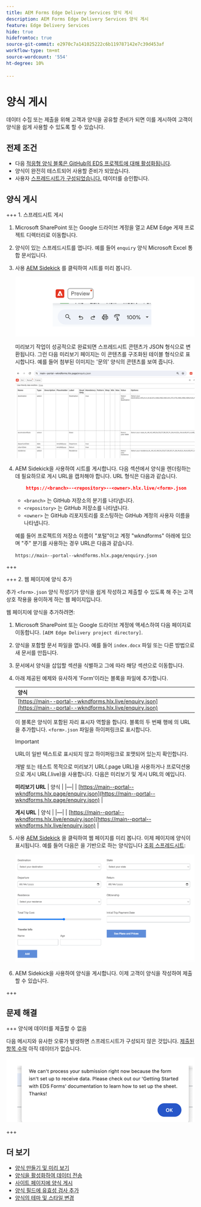 ```yaml
---
title: AEM Forms Edge Delivery Services 양식 게시
description: AEM Forms Edge Delivery Services 양식 게시
feature: Edge Delivery Services
hide: true
hidefromtoc: true
source-git-commit: e2970c7a141025222c6b119787142e7c39d453af
workflow-type: tm+mt
source-wordcount: '554'
ht-degree: 10%

---
```



# 양식 게시

데이터 수집 또는 제출을 위해 고객과 양식을 공유할 준비가 되면 이를 게시하여 고객이 양식을 쉽게 사용할 수 있도록 할 수 있습니다.

## 전제 조건

* 다음 [적응형 양식 블록은 GitHub의 EDS 프로젝트에 대해 활성화됩니다](/help/edge/docs/forms/create-forms.md).
* 양식이 완전히 테스트되어 사용할 준비가 되었습니다.
* 사용자 [스프레드시트가 구성되었습니다.](/help/edge/docs/forms/submit-forms.md) 데이터를 승인합니다.

## 양식 게시

+++ 1. 스프레드시트 게시

1. Microsoft SharePoint 또는 Google 드라이브 계정을 열고 AEM Edge 게재 프로젝트 디렉터리로 이동합니다.

1. 양식이 있는 스프레드시트를 엽니다. 예를 들어 `enquiry` 양식 Microsoft Excel 통합 문서입니다.

1. 사용 [AEM Sidekick](https://www.aem.live/developer/tutorial#preview-and-publish-your-content) 를 클릭하여 시트를 미리 봅니다.

   ![AEM Sidekick을 사용하여 시트 미리 보기](/help/edge/assets/preview-form.png)

   미리보기 작업이 성공적으로 완료되면 스프레드시트 콘텐츠가 JSON 형식으로 변환됩니다. 그런 다음 미리보기 페이지는 이 콘텐츠를 구조화된 테이블 형식으로 표시합니다. 예를 들어 첨부된 이미지는 &#39;문의&#39; 양식의 콘텐츠를 보여 줍니다.

   ![Forms 미리보기 JSON 형식](/help/edge/assets/forms-preview-json-format.png)

1. AEM Sidekick을 사용하여 시트를 게시합니다. 다음 섹션에서 양식을 렌더링하는 데 필요하므로 게시 URL을 캡처해야 합니다. URL 형식은 다음과 같습니다.


   ```JSON
       https://<branch>--<repository>--<owner>.hlx.live/<form>.json
   ```

   * `<branch>` 는 GitHub 저장소의 분기를 나타냅니다.
   * `<repository>` 는 GitHub 저장소를 나타냅니다.
   * `<owner>` 는 GitHub 리포지토리를 호스팅하는 GitHub 계정의 사용자 이름을 나타냅니다.

   예를 들어 프로젝트의 저장소 이름이 &quot;포털&quot;이고 계정 &quot;wkndforms&quot; 아래에 있으며 &quot;주&quot; 분기를 사용하는 경우 URL은 다음과 같습니다.

   `https://main--portal--wkndforms.hlx.page/enquiry.json`

+++

+++ 2. 웹 페이지에 양식 추가

추가 `<form>.json` 양식 작성기가 양식을 쉽게 작성하고 제출할 수 있도록 해 주는 고객 상호 작용을 용이하게 하는 웹 페이지입니다.


웹 페이지에 양식을 추가하려면:

1. Microsoft SharePoint 또는 Google 드라이브 계정에 액세스하여 다음 페이지로 이동합니다. `[AEM Edge Delivery project directory]`.

1. 양식을 포함할 문서 파일을 엽니다. 예를 들어 `index.docx` 파일 또는 다른 방법으로 새 문서를 만듭니다.

1. 문서에서 양식을 삽입할 섹션을 식별하고 그에 따라 해당 섹션으로 이동합니다.

1. 아래 제공된 예제와 유사하게 &#39;Form&#39;이라는 블록을 파일에 추가합니다.

   | 양식 |
   |---|
   | [https://main--portal--wkndforms.hlx.live/enquiry.json](https://main--portal--wkndforms.hlx.live/enquiry.json) |

   이 블록은 양식이 포함된 자리 표시자 역할을 합니다. 블록의 두 번째 행에 의 URL을 추가합니다. `<form>.json` 파일을 하이퍼링크로 표시합니다.

   >[!IMPORTANT]
   >
   >
   > URL이 일반 텍스트로 표시되지 않고 하이퍼링크로 포맷되어 있는지 확인합니다.

   개발 또는 테스트 목적으로 미리보기 URL(.page URL)을 사용하거나 프로덕션용으로 게시 URL(.live)을 사용합니다. 다음은 미리보기 및 게시 URL의 예입니다.

   **미리보기 URL**
| 양식 | |—| | [https://main--portal--wkndforms.hlx.page/enquiry.json](https://main--portal--wkndforms.hlx.page/enquiry.json)  |


   **게시 URL**
| 양식 | |—| | [https://main--portal--wkndforms.hlx.live/enquiry.json](https://main--portal--wkndforms.hlx.live/enquiry.json)  |

1. 사용 [AEM Sidekick](https://www.aem.live/developer/tutorial#preview-and-publish-your-content) 을 클릭하여 웹 페이지를 미리 봅니다. 이제 페이지에 양식이 표시됩니다. 예를 들어 다음은 을 기반으로 하는 양식입니다 [조회 스프레드시트](https://docs.google.com/spreadsheets/d/196lukD028RDK_evBelkOonPxC7w0l_IiJ-Yx3DvMfNk/edit#gid=0):


   [![샘플 EDS 양식](/help/edge/assets/eds-form.png)](https://main--portal--wkndforms.hlx.live/)

1. AEM Sidekick을 사용하여 양식을 게시합니다. 이제 고객이 양식을 작성하여 제출할 수 있습니다.

+++

## 문제 해결

+++ 양식에 데이터를 제출할 수 없음

다음 메시지와 유사한 오류가 발생하면 스프레드시트가 구성되지 않은 것입니다. [제출된 항목 수락](/help/edge/docs/forms/submit-forms.md) 아직 데이터가 없습니다.

![양식 제출 시 오류](/help/edge/assets/form-error.png)

+++


## 더 보기

* [양식 만들기 및 미리 보기](/help/edge/docs/forms/create-forms.md)
* [양식을 활성화하여 데이터 전송](/help/edge/docs/forms/submit-forms.md)
* [사이트 페이지에 양식 게시](/help/edge/docs/forms/publish-eds-forms.md)
* [양식 필드에 유효성 검사 추가](/help/edge/docs/forms/validate-forms.md)
* [양식의 테마 및 스타일 변경](/help/edge/docs/forms/style-theme-forms.md)
